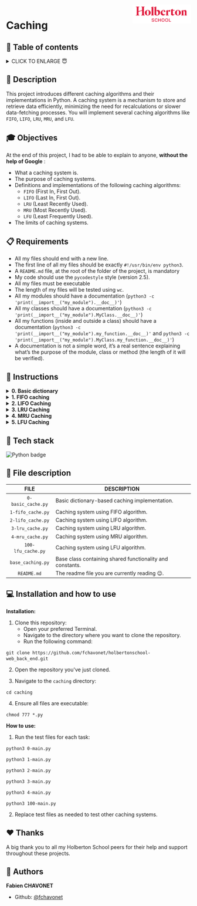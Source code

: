 <img  height="50px" align="right" src="https://raw.githubusercontent.com/fchavonet/fchavonet/main/resources/images/logo-holberton_school.png" alt="Holberton School logo">

# Caching

## 🔖 Table of contents

<details>
        <summary>
        CLICK TO ENLARGE 😇
        </summary>
        📄 <a href="#description">Description</a>
        <br>
        🎓 <a href="#objectives">Objectives</a>
        <br>
        📋 <a href="#requirements">Requirements</a>
        <br>
        📝 <a href="#instructions">Instructions</a>
        <br>
        🔨 <a href="#tech-stack">Tech stack</a>
        <br>
        📂 <a href="#files-description">Files description</a>
        <br>
        💻 <a href="#installation_and_how_to_use">Installation and how to use</a>
        <br>
        ♥️ <a href="#thanks">Thanks</a>
        <br>
        👷 <a href="#authors">Authors</a>
</details>

## 📄 <span id="description">Description</span>

This project introduces different caching algorithms and their implementations in Python. A caching system is a mechanism to store and retrieve data efficiently, minimizing the need for recalculations or slower data-fetching processes. You will implement several caching algorithms like `FIFO`, `LIFO`, `LRU`, `MRU`, and `LFU`.

## 🎓 <span id="objectives">Objectives</span>

At the end of this project, I had to be able to explain to anyone, **without the help of Google** :

- What a caching system is.
- The purpose of caching systems.
- Definitions and implementations of the following caching algorithms:
    - `FIFO` (First In, First Out).
    - `LIFO` (Last In, First Out).
    - `LRU` (Least Recently Used).
    - `MRU` (Most Recently Used).
    - `LFU` (Least Frequently Used).
- The limits of caching systems.

## 📋 <span id="requirements">Requirements</span>

- All my files should end with a new line.
- The first line of all my files should be exactly `#!/usr/bin/env python3`.
- A `README.md` file, at the root of the folder of the project, is mandatory
- My code should use the `pycodestyle` style (version 2.5).
- All my files must be executable
- The length of my files will be tested using `wc`.
- All my modules should have a documentation (`python3 -c 'print(__import__("my_module").__doc__)'`)
- All my classes should have a documentation (`python3 -c 'print(__import__("my_module").MyClass.__doc__)'`)
- All my functions (inside and outside a class) should have a documentation (`python3 -c 'print(__import__("my_module").my_function.__doc__)'` and `python3 -c 'print(__import__("my_module").MyClass.my_function.__doc__)'`)
- A documentation is not a simple word, it’s a real sentence explaining what’s the purpose of the module, class or method (the length of it will be verified).

## 📝 <span id="instructions">Instructions</span>

<details>
    <summary>
        <b>0. Basic dictionary</b>
    </summary>
    <br>

Create a class `BasicCache` that inherits from `BaseCaching` and is a caching system:

- You must use `self.cache_data` - dictionary from the parent class `BaseCaching`.
- This caching system doesn’t have limit.
- `def put(self, key, item):`
    - Must assign to the dictionary `self.cache_data` the `item` value for the key `key`.
    - If `key` or `item` is `None`, this method should not do anything.
- `def get(self, key):`
    - Must return the value in `self.cache_data` linked to `key`.
    - If `key` is `None` or if the `key` doesn’t exist in `self.cache_data`, return `None`.

```
guillaume@ubuntu:~/$ cat 0-main.py
#!/usr/bin/python3
""" 0-main """
BasicCache = __import__('0-basic_cache').BasicCache

my_cache = BasicCache()
my_cache.print_cache()
my_cache.put("A", "Hello")
my_cache.put("B", "World")
my_cache.put("C", "Holberton")
my_cache.print_cache()
print(my_cache.get("A"))
print(my_cache.get("B"))
print(my_cache.get("C"))
print(my_cache.get("D"))
my_cache.print_cache()
my_cache.put("D", "School")
my_cache.put("E", "Battery")
my_cache.put("A", "Street")
my_cache.print_cache()
print(my_cache.get("A"))

guillaume@ubuntu:~/$ ./0-main.py
Current cache:
Current cache:
A: Hello
B: World
C: Holberton
Hello
World
Holberton
None
Current cache:
A: Hello
B: World
C: Holberton
Current cache:
A: Street
B: World
C: Holberton
D: School
E: Battery
Street
guillaume@ubuntu:~/$ 
```

#
**Repo:**
- GitHub repository: `holbertonschool-web_back_end`.
- Directory: `caching`.
- File: `0-basic_cache.py`.
<hr>
</details>

<details>
    <summary>
        <b>1. FIFO caching</b>
    </summary>
    <br>

Create a class `FIFOCache` that inherits from `BaseCaching` and is a caching system:

- You must use `self.cache_data` - dictionary from the parent class `BaseCaching`.
- You can overload `def __init__(self):` but don’t forget to call the parent init: `super().__init__()`.
- `def put(self, key, item):`
    - Must assign to the dictionary `self.cache_data` the `item` value for the key `key`.
    - If `key` or `item` is `None`, this method should not do anything.
    - If the number of items in `self.cache_data` is higher that `BaseCaching.MAX_ITEMS:`
        - You must discard the first item put in cache (FIFO algorithm).
        - You must print `DISCARD:` with the `key` discarded and following by a new line.
- `def get(self, key):`
    - Must return the value in `self.cache_data` linked to `key`.
    - If key is `None` or if the `key` doesn’t exist in `self.cache_data`, return `None`.

```
guillaume@ubuntu:~/$ cat 1-main.py
#!/usr/bin/python3
""" 1-main """
FIFOCache = __import__('1-fifo_cache').FIFOCache

my_cache = FIFOCache()
my_cache.put("A", "Hello")
my_cache.put("B", "World")
my_cache.put("C", "Holberton")
my_cache.put("D", "School")
my_cache.print_cache()
my_cache.put("E", "Battery")
my_cache.print_cache()
my_cache.put("C", "Street")
my_cache.print_cache()
my_cache.put("F", "Mission")
my_cache.print_cache()

guillaume@ubuntu:~/$ ./1-main.py
Current cache:
A: Hello
B: World
C: Holberton
D: School
DISCARD: A
Current cache:
B: World
C: Holberton
D: School
E: Battery
Current cache:
B: World
C: Street
D: School
E: Battery
DISCARD: B
Current cache:
C: Street
D: School
E: Battery
F: Mission
guillaume@ubuntu:~/$ 
```

#
**Repo:**
- GitHub repository: `holbertonschool-web_back_end`.
- Directory: `caching`.
- File: `1-fifo_cache.py`.
<hr>
</details>

<details>
    <summary>
        <b>2. LIFO Caching</b>
    </summary>
    <br>

Create a class `LIFOCache` that inherits from `BaseCaching` and is a caching system:

- You must use `self.cache_data` - dictionary from the parent class `BaseCaching`.
- You can overload `def __init__(self):` but don’t forget to call the parent init: `super().__init__()`.
- `def put(self, key, item):`
    - Must assign to the dictionary `self.cache_data` the `item` value for the key `key`.
    - If `key` or `item` is `None`, this method should not do anything.
    - If the number of items in `self.cache_data` is higher that `BaseCaching.MAX_ITEMS:`
        - You must discard the last item put in cache (LIFO algorithm).
        - You must print `DISCARD:` with the `key` discarded and following by a new line.
- `def get(self, key):`
    - Must return the value in `self.cache_data` linked to `key`.
    - If `key` is `None` or if the `key` doesn’t exist in `self.cache_data`, return `None`.


```
guillaume@ubuntu:~/$ cat 2-main.py
#!/usr/bin/python3
""" 2-main """
LIFOCache = __import__('2-lifo_cache').LIFOCache

my_cache = LIFOCache()
my_cache.put("A", "Hello")
my_cache.put("B", "World")
my_cache.put("C", "Holberton")
my_cache.put("D", "School")
my_cache.print_cache()
my_cache.put("E", "Battery")
my_cache.print_cache()
my_cache.put("C", "Street")
my_cache.print_cache()
my_cache.put("F", "Mission")
my_cache.print_cache()
my_cache.put("G", "San Francisco")
my_cache.print_cache()

guillaume@ubuntu:~/$ ./2-main.py
Current cache:
A: Hello
B: World
C: Holberton
D: School
DISCARD: D
Current cache:
A: Hello
B: World
C: Holberton
E: Battery
Current cache:
A: Hello
B: World
C: Street
E: Battery
DISCARD: C
Current cache:
A: Hello
B: World
E: Battery
F: Mission
DISCARD: F
Current cache:
A: Hello
B: World
E: Battery
G: San Francisco
guillaume@ubuntu:~/$ 
```

#
**Repo:**
- GitHub repository: `holbertonschool-web_back_end`.
- Directory: `caching`.
- File: `1-fifo_cache.py`.
<hr>
</details>

<details>
    <summary>
        <b>3. LRU Caching</b>
    </summary>
    <br>

Create a class `LRUCache` that inherits from `BaseCaching` and is a caching system:

- You must use `self.cache_data` - dictionary from the parent class `BaseCaching`.
- You can overload `def __init__(self):` but don’t forget to call the parent `init: super().__init__()`.
- `def put(self, key, item):`
    - Must assign to the dictionary `self.cache_data` the `item` value for the key `key`.
    - If `key` or `item` is `None`, this method should not do anything.
    - If the number of items in `self.cache_data` is higher that `BaseCaching.MAX_ITEMS:`
        - You must discard the least recently used item (LRU algorithm).
        - You must print `DISCARD:` with the `key` discarded and following by a new line.
- `def get(self, key):`
    - Must return the value in `self.cache_data` linked to `key`.
    - If `key` is `None` or if the `key` doesn’t exist in `self.cache_data`, return `None`.

```
guillaume@ubuntu:~/$ cat 3-main.py
#!/usr/bin/python3
""" 3-main """
LRUCache = __import__('3-lru_cache').LRUCache

my_cache = LRUCache()
my_cache.put("A", "Hello")
my_cache.put("B", "World")
my_cache.put("C", "Holberton")
my_cache.put("D", "School")
my_cache.print_cache()
print(my_cache.get("B"))
my_cache.put("E", "Battery")
my_cache.print_cache()
my_cache.put("C", "Street")
my_cache.print_cache()
print(my_cache.get("A"))
print(my_cache.get("B"))
print(my_cache.get("C"))
my_cache.put("F", "Mission")
my_cache.print_cache()
my_cache.put("G", "San Francisco")
my_cache.print_cache()
my_cache.put("H", "H")
my_cache.print_cache()
my_cache.put("I", "I")
my_cache.print_cache()
my_cache.put("J", "J")
my_cache.print_cache()
my_cache.put("K", "K")
my_cache.print_cache()

guillaume@ubuntu:~/$ ./3-main.py
Current cache:
A: Hello
B: World
C: Holberton
D: School
World
DISCARD: A
Current cache:
B: World
C: Holberton
D: School
E: Battery
Current cache:
B: World
C: Street
D: School
E: Battery
None
World
Street
DISCARD: D
Current cache:
B: World
C: Street
E: Battery
F: Mission
DISCARD: E
Current cache:
B: World
C: Street
F: Mission
G: San Francisco
DISCARD: B
Current cache:
C: Street
F: Mission
G: San Francisco
H: H
DISCARD: C
Current cache:
F: Mission
G: San Francisco
H: H
I: I
DISCARD: F
Current cache:
G: San Francisco
H: H
I: I
J: J
DISCARD: G
Current cache:
H: H
I: I
J: J
K: K
guillaume@ubuntu:~/$ 
```

#
**Repo:**
- GitHub repository: `holbertonschool-web_back_end`.
- Directory: `caching`.
- File: `3-lru_cache.py`.
<hr>
</details>

<details>
    <summary>
        <b>4. MRU Caching</b>
    </summary>
    <br>

Create a class `MRUCache` that inherits from `BaseCaching` and is a caching system:

- You must use `self.cache_data` - dictionary from the parent class `BaseCaching`.
- You can overload `def __init__(self):` but don’t forget to call the parent init: `super().__init__()`.
- `def put(self, key, item):`
    - Must assign to the dictionary `self.cache_data` the `item` value for the key`key`.
    - If `key` or `item` is `None`, this method should not do anything.
    - If the number of items in `self.cache_data` is higher that `BaseCaching.MAX_ITEMS:`.
        - You must discard the most recently used item (MRU algorithm).
        - You must print `DISCARD:` with the `key` discarded and following by a new line.
- `def get(self, key):`
    - Must return the value in `self.cache_data` linked to `key`.
    - If `key` is `None` or if the `key` doesn’t exist in `self.cache_data`, return `None`.

```
guillaume@ubuntu:~/$ cat 4-main.py
#!/usr/bin/python3
""" 4-main """
MRUCache = __import__('4-mru_cache').MRUCache

my_cache = MRUCache()
my_cache.put("A", "Hello")
my_cache.put("B", "World")
my_cache.put("C", "Holberton")
my_cache.put("D", "School")
my_cache.print_cache()
print(my_cache.get("B"))
my_cache.put("E", "Battery")
my_cache.print_cache()
my_cache.put("C", "Street")
my_cache.print_cache()
print(my_cache.get("A"))
print(my_cache.get("B"))
print(my_cache.get("C"))
my_cache.put("F", "Mission")
my_cache.print_cache()
my_cache.put("G", "San Francisco")
my_cache.print_cache()
my_cache.put("H", "H")
my_cache.print_cache()
my_cache.put("I", "I")
my_cache.print_cache()
my_cache.put("J", "J")
my_cache.print_cache()
my_cache.put("K", "K")
my_cache.print_cache()

guillaume@ubuntu:~/$ ./4-main.py
Current cache:
A: Hello
B: World
C: Holberton
D: School
World
DISCARD: B
Current cache:
A: Hello
C: Holberton
D: School
E: Battery
Current cache:
A: Hello
C: Street
D: School
E: Battery
Hello
None
Street
DISCARD: C
Current cache:
A: Hello
D: School
E: Battery
F: Mission
DISCARD: F
Current cache:
A: Hello
D: School
E: Battery
G: San Francisco
DISCARD: G
Current cache:
A: Hello
D: School
E: Battery
H: H
DISCARD: H
Current cache:
A: Hello
D: School
E: Battery
I: I
DISCARD: I
Current cache:
A: Hello
D: School
E: Battery
J: J
DISCARD: J
Current cache:
A: Hello
D: School
E: Battery
K: K
guillaume@ubuntu:~/$ 
```

#
**Repo:**
- GitHub repository: `holbertonschool-web_back_end`.
- Directory: `caching`.
- File: ` 4-mru_cache.py`.
<hr>
</details>

<details>
    <summary>
        <b>5. LFU Caching</b>
    </summary>
    <br>

Create a class `LFUCache` that inherits from `BaseCaching` and is a caching system:

- You must use `self.cache_data` - dictionary from the parent class `BaseCaching`.
- You can overload `def __init__(self):` but don’t forget to call the parent `init: super().__init__()`.
- `def put(self, key, item):`
    - Must assign to the dictionary `self.cache_data` the `item` value for the key `key`.
    - If `key` or `item` is `None`, this method should not do anything.
    - If the number of items in `self.cache_data` is higher that `BaseCaching.MAX_ITEMS:`
        - You must discard the least frequency used item (LFU algorithm).
        - If you find more than 1 item to discard, you must use the LRU algorithm to discard only the least recently used
        - You must print `DISCARD:` with the key discarded and following by a new line
- `def get(self, key):`
    - Must return the value in `self.cache_data` linked to `key`.
    - If `key` is `None` or if the `key` doesn’t exist `in self.cache_data`, return `None`.

```
guillaume@ubuntu:~/$ cat 100-main.py
#!/usr/bin/python3
""" 100-main """
LFUCache = __import__('100-lfu_cache').LFUCache

my_cache = LFUCache()
my_cache.put("A", "Hello")
my_cache.put("B", "World")
my_cache.put("C", "Holberton")
my_cache.put("D", "School")
my_cache.print_cache()
print(my_cache.get("B"))
my_cache.put("E", "Battery")
my_cache.print_cache()
my_cache.put("C", "Street")
my_cache.print_cache()
print(my_cache.get("A"))
print(my_cache.get("B"))
print(my_cache.get("C"))
my_cache.put("F", "Mission")
my_cache.print_cache()
my_cache.put("G", "San Francisco")
my_cache.print_cache()
my_cache.put("H", "H")
my_cache.print_cache()
my_cache.put("I", "I")
my_cache.print_cache()
print(my_cache.get("I"))
print(my_cache.get("H"))
print(my_cache.get("I"))
print(my_cache.get("H"))
print(my_cache.get("I"))
print(my_cache.get("H"))
my_cache.put("J", "J")
my_cache.print_cache()
my_cache.put("K", "K")
my_cache.print_cache()
my_cache.put("L", "L")
my_cache.print_cache()
my_cache.put("M", "M")
my_cache.print_cache()

guillaume@ubuntu:~/$ ./100-main.py
Current cache:
A: Hello
B: World
C: Holberton
D: School
World
DISCARD: A
Current cache:
B: World
C: Holberton
D: School
E: Battery
Current cache:
B: World
C: Street
D: School
E: Battery
None
World
Street
DISCARD: D
Current cache:
B: World
C: Street
E: Battery
F: Mission
DISCARD: E
Current cache:
B: World
C: Street
F: Mission
G: San Francisco
DISCARD: F
Current cache:
B: World
C: Street
G: San Francisco
H: H
DISCARD: G
Current cache:
B: World
C: Street
H: H
I: I
I
H
I
H
I
H
DISCARD: B
Current cache:
C: Street
H: H
I: I
J: J
DISCARD: J
Current cache:
C: Street
H: H
I: I
K: K
DISCARD: K
Current cache:
C: Street
H: H
I: I
L: L
DISCARD: L
Current cache:
C: Street
H: H
I: I
M: M
guillaume@ubuntu:~/$ 
```

#
**Repo:**
- GitHub repository: `holbertonschool-web_back_end`.
- Directory: `caching`.
- File: `100-lfu_cache.py`.
<hr>
</details>

## 🔨 <span id="tech-stack">Tech stack</span>

<p align="left">
    <img src="https://img.shields.io/badge/PYTHON-3776ab?logo=python&logoColor=white&style=for-the-badge" alt="Python badge">
</p>

## 📂 <span id="files-description">File description</span>

| **FILE**           | **DESCRIPTION**                                           |
| :----------------: | --------------------------------------------------------- |
| `0-basic_cache.py` | Basic dictionary-based caching implementation.            | 
| `1-fifo_cache.py`  | Caching system using FIFO algorithm.                      |
| `2-lifo_cache.py`  | Caching system using LIFO algorithm.                      |
| `3-lru_cache.py`   | Caching system using LRU algorithm.                       |
| `4-mru_cache.py`   | Caching system using MRU algorithm.                       |
| `100-lfu_cache.py` | Caching system using LFU algorithm.                       |
| `base_caching.py`  | Base class containing shared functionality and constants. |
| `README.md`        | The readme file you are currently reading 😉.             |

## 💻 <span id="installation_and_how_to_use">Installation and how to use</span>

**Installation:**

1. Clone this repository:
    - Open your preferred Terminal.
    - Navigate to the directory where you want to clone the repository.
    - Run the following command:

```
git clone https://github.com/fchavonet/holbertonschool-web_back_end.git
```

2. Open the repository you've just cloned.

3. Navigate to the `caching` directory:

```
cd caching
```

4. Ensure all files are executable:

```
chmod 777 *.py
```

**How to use:**

1. Run the test files for each task:

```
python3 0-main.py
```

```
python3 1-main.py
```

```
python3 2-main.py
```

```
python3 3-main.py
```

```
python3 4-main.py
```

```
python3 100-main.py
```

2. Replace test files as needed to test other caching systems.

## ♥️ <span id="thanks">Thanks</span>

A big thank you to all my Holberton School peers for their help and support throughout these projects.

## 👷 <span id="authors">Authors</span>

**Fabien CHAVONET**
- Github: [@fchavonet](https://github.com/fchavonet)
